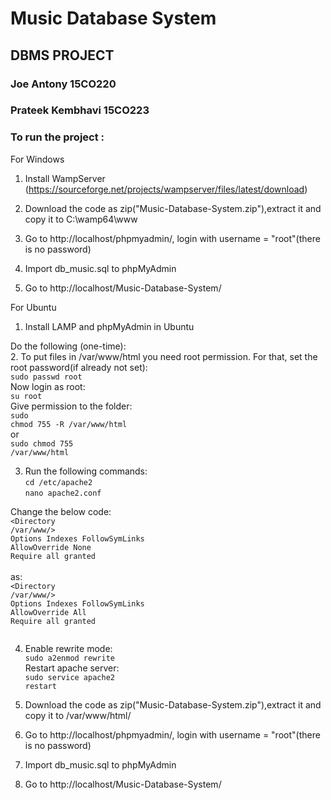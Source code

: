 # Music Database System
## DBMS PROJECT
### Joe Antony 15CO220
### Prateek Kembhavi 15CO223

### To run the project : 


For Windows
1. Install WampServer (https://sourceforge.net/projects/wampserver/files/latest/download)

2. Download the code as zip("Music-Database-System.zip"),extract it and copy it to C:\wamp64\www

3. Go to http://localhost/phpmyadmin/, login with username = "root"(there is no password)

4. Import db_music.sql to phpMyAdmin

5. Go to http://localhost/Music-Database-System/


For Ubuntu
1. Install LAMP and phpMyAdmin in Ubuntu

Do the following (one-time):<br>
2. To put files in /var/www/html you need root permission. For that, set the root password(if already not set):<br>
<code>sudo passwd root</code><br>
Now login as root:<br>
<code>su root</code><br>
Give permission to the folder:<br>
<code>sudo chmod 755 -R /var/www/html</code><br>
or<br>
<code>sudo chmod 755 /var/www/html</code><br>

3. Run the following commands:<br>
<code>cd /etc/apache2</code><br>
<code>nano apache2.conf<br></code>

Change the below code:<br>
<code><Directory /var/www/></code><br>
<code>Options Indexes FollowSymLinks</code><br>
<code>AllowOverride None</code><br>
<code>Require all granted</code><br>
<code></Directory></code><br>
as:<br>
<code><Directory /var/www/></code><br>
<code>Options Indexes FollowSymLinks</code><br>
<code>AllowOverride All</code><br>
<code>Require all granted</code><br>
<code></Directory><br></code>

4. Enable rewrite mode:<br>
<code>sudo a2enmod rewrite</code><br>
Restart apache server:<br>
<code>sudo service apache2 restart</code><br>

5. Download the code as zip("Music-Database-System.zip"),extract it and copy it to /var/www/html/

6. Go to http://localhost/phpmyadmin/, login with username = "root"(there is no password)

7. Import db_music.sql to phpMyAdmin

8. Go to http://localhost/Music-Database-System/



